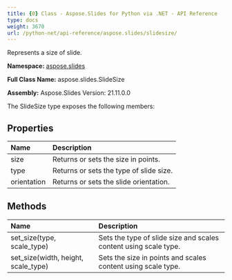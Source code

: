 ```yaml
---
title: {0} Class - Aspose.Slides for Python via .NET - API Reference
type: docs
weight: 3670
url: /python-net/api-reference/aspose.slides/slidesize/
---
```


Represents a size of slide.

**Namespace:** [aspose.slides](/python-net/api-reference/aspose.slides/)

**Full Class Name:** aspose.slides.SlideSize

**Assembly:**  Aspose.Slides Version: 21.11.0.0

The SlideSize type exposes the following members:
## **Properties**
|**Name**|**Description**|
| :- | :- |
|size|Returns or sets the size in points.|
|type|Returns or sets the type of slide size.|
|orientation|Returns or sets the slide orientation.|
## **Methods**
|**Name**|**Description**|
| :- | :- |
|set_size(type, scale_type)|Sets the type of slide size and scales content using scale type.|
|set_size(width, height, scale_type)|Sets the size in points and scales content using scale type.|
